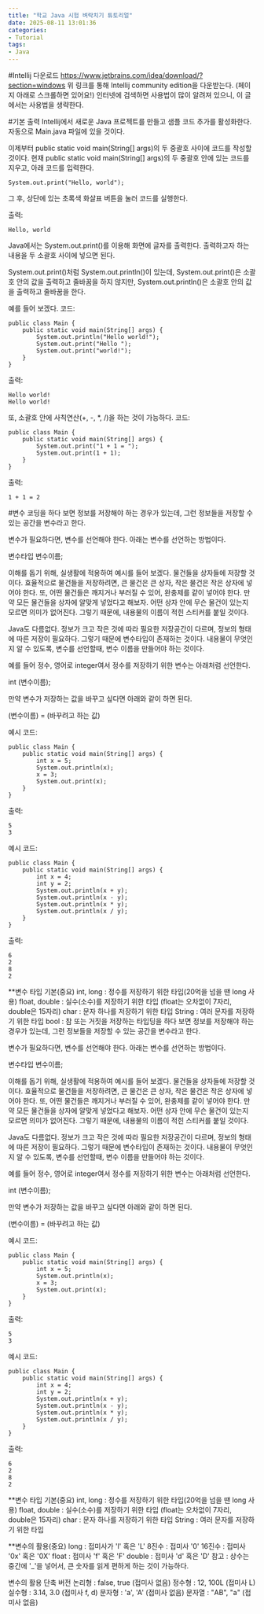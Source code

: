 ```yaml
---
title: "학교 Java 시험 벼락치기 튜토리얼"
date: 2025-08-11 13:01:36
categories:
- Tutorial
tags:
- Java
---
```


#Intellij 다운로드
https://www.jetbrains.com/idea/download/?section=windows
위 링크를 통해 Intellij community edition을 다운받는다. (페이지 아래로 스크롤하면 있어요!)
인터넷에 검색하면 사용법이 많이 알려져 있으니, 이 글에서는 사용법을 생략한다.

#기본 출력
Intellij에서 새로운 Java 프로젝트를 만들고 샘플 코드 추가를 활성화한다.
자동으로 Main.java 파일에 있을 것이다.

이제부터 public static void main(String[] args)의 두 중괄호 사이에 코드를 작성할 것이다.
현재 public static void main(String[] args)의 두 중괄호 안에 있는 코드를 지우고, 아래 코드를 입력한다.
```
System.out.print("Hello, world");
```
그 후, 상단에 있는 초록색 화살표 버튼을 눌러 코드를 실행한다.

출력:
```
Hello, world
```

Java에서는 System.out.print()를 이용해 화면에 글자를 출력한다.
출력하고자 하는 내용을 두 소괄호 사이에 넣으면 된다.

System.out.print()처럼 System.out.println()이 있는데, 
System.out.print()은 소괄호 안의 값을 출력하고 줄바꿈을 하지 않지만, 
System.out.println()은 소괄호 안의 값을 출력하고 줄바꿈을 한다.

예를 들어 보겠다.
코드:
```
public class Main {
    public static void main(String[] args) {
        System.out.println("Hello world!");
        System.out.print("Hello ");
        System.out.print("world!");
    }
}
```

출력:
```
Hello world!
Hello world!
```

또, 소괄호 안에 사칙연산(+, -, *, /)을 하는 것이 가능하다.
코드:
```
public class Main {
    public static void main(String[] args) {
        System.out.print("1 + 1 = ");
        System.out.print(1 + 1);
    }
}
```

출력:
```
1 + 1 = 2
```

#변수
코딩을 하다 보면 정보를 저장해야 하는 경우가 있는데, 그런 정보들을 저장할 수 있는 공간을 변수라고 한다.

변수가 필요하다면, 변수를 선언해야 한다. 아래는 변수를 선언하는 방법이다.

변수타입 변수이름;

이해를 돕기 위해, 실생활에 적용하여 예시를 들어 보겠다.
물건들을 상자들에 저장할 것이다.
효율적으로 물건들을 저장하려면, 큰 물건은 큰 상자, 작은 물건은 작은 상자에 넣어야 한다.
또, 어떤 물건들은 깨지거나 부러질 수 있어, 완충제를 같이 넣어야 한다.
만약 모든 물건들을 상자에 알맞게 넣었다고 해보자.
어떤 상자 안에 무슨 물건이 있는지 모르면 의미가 없어진다.
그렇기 때문에, 내용물의 이름이 적힌 스티커를 붙일 것이다.

Java도 다름없다. 
정보가 크고 작은 것에 따라 필요한 저장공간이 다르며, 정보의 형태에 따른 저장이 필요하다. 
그렇기 때문에 변수타입이 존재하는 것이다.
내용물이 무엇인지 알 수 있도록, 변수를 선언할때, 변수 이름을 만들어야 하는 것이다.

예를 들어 정수, 영어로 integer여서 정수를 저장하기 위한 변수는 아래처럼 선언한다.

int (변수이름);

만약 변수가 저장하는 값을 바꾸고 싶다면 아래와 같이 하면 된다.

(변수이름) = (바꾸려고 하는 값)

예시 코드:
```
public class Main {
    public static void main(String[] args) {
        int x = 5;
        System.out.println(x);
        x = 3;
        System.out.print(x);
    }
}
```

출력:
```
5
3
```

예시 코드:
```
public class Main {
    public static void main(String[] args) {
        int x = 4;
        int y = 2;
        System.out.println(x + y);
        System.out.println(x - y);
        System.out.println(x * y);
        System.out.println(x / y);
    }
}
```

출력:
```
6
2
8
2
```

**변수 타입 기본(중요)
int, long : 정수를 저장하기 위한 타입(20억을 넘을 땐 long 사용)
float, double : 실수(소수)를 저장하기 위한 타입 (float는 오차없이 7자리, double은 15자리)
char : 문자 하나를 저장하기 위한 타입
String : 여러 문자를 저장하기 위한 타입
bool : 참 또는 거짓을 저장하는 타입딩을 하다 보면 정보를 저장해야 하는 경우가 있는데, 그런 정보들을 저장할 수 있는 공간을 변수라고 한다.

변수가 필요하다면, 변수를 선언해야 한다. 아래는 변수를 선언하는 방법이다.

변수타입 변수이름;

이해를 돕기 위해, 실생활에 적용하여 예시를 들어 보겠다.
물건들을 상자들에 저장할 것이다.
효율적으로 물건들을 저장하려면, 큰 물건은 큰 상자, 작은 물건은 작은 상자에 넣어야 한다.
또, 어떤 물건들은 깨지거나 부러질 수 있어, 완충제를 같이 넣어야 한다.
만약 모든 물건들을 상자에 알맞게 넣었다고 해보자.
어떤 상자 안에 무슨 물건이 있는지 모르면 의미가 없어진다.
그렇기 때문에, 내용물의 이름이 적힌 스티커를 붙일 것이다.

Java도 다름없다. 
정보가 크고 작은 것에 따라 필요한 저장공간이 다르며, 정보의 형태에 따른 저장이 필요하다. 
그렇기 때문에 변수타입이 존재하는 것이다.
내용물이 무엇인지 알 수 있도록, 변수를 선언할때, 변수 이름을 만들어야 하는 것이다.

예를 들어 정수, 영어로 integer여서 정수를 저장하기 위한 변수는 아래처럼 선언한다.

int (변수이름);

만약 변수가 저장하는 값을 바꾸고 싶다면 아래와 같이 하면 된다.

(변수이름) = (바꾸려고 하는 값)

예시 코드:
```
public class Main {
    public static void main(String[] args) {
        int x = 5;
        System.out.println(x);
        x = 3;
        System.out.print(x);
    }
}
```

출력:
```
5
3
```

예시 코드:
```
public class Main {
    public static void main(String[] args) {
        int x = 4;
        int y = 2;
        System.out.println(x + y);
        System.out.println(x - y);
        System.out.println(x * y);
        System.out.println(x / y);
    }
}
```

출력:
```
6
2
8
2
```

**변수 타입 기본(중요)
int, long : 정수를 저장하기 위한 타입(20억을 넘을 땐 long 사용)
float, double : 실수(소수)를 저장하기 위한 타입 (float는 오차없이 7자리, double은 15자리)
char : 문자 하나를 저장하기 위한 타입
String : 여러 문자를 저장하기 위한 타입

**변수의 활용(중요)
long : 접미사가 'l' 혹은 'L'
8진수 : 접미사 '0'
16진수 : 접미사 '0x' 혹은 '0X'
float : 접미사 'f' 혹은 'F'
double : 접미사 'd' 혹은 'D'
참고 : 상수는 중간에 '_'을 넣어서, 큰 숫자를 읽게 편하게 하는 것이 가능하다.

변수의 활용 단축 버전
논리형 : false, true (접미사 없음)
정수형 : 12, 100L (접미사 L)
실수형 : 3.14, 3.0 (접미사 f, d)
문자형 : 'a', 'A' (접미사 없음)
문자열 : "AB", "a" (접미사 없음)

